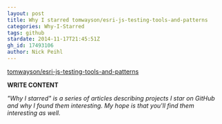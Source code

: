 ```yaml
---
layout: post
title: Why I starred tomwayson/esri-js-testing-tools-and-patterns
categories: Why-I-Starred
tags: github
stardate: 2014-11-17T21:45:51Z
gh_id: 17493106
author: Nick Peihl
---
```


[tomwayson/esri-js-testing-tools-and-patterns](star.repo.html_url)

**WRITE CONTENT**

*"Why I starred" is a series of articles describing projects I star on GitHub and why I found them interesting. My hope is that you'll find them interesting as well.*

